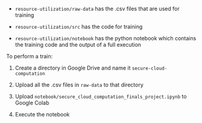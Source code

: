 - `resource-utilization/raw-data` has the .csv files that are used for training

- `resource-utilization/src` has the code for training

- `resource-utilization/notebook` has the python notebook which contains the training code and the output of a full execution

To perform a train:
1. Create a directory in Google Drive and name it `secure-cloud-computation`

2. Upload all the .csv files in `raw-data` to that directory

3. Upload `notebook/secure_cloud_computation_finals_project.ipynb` to Google Colab

4. Execute the notebook
